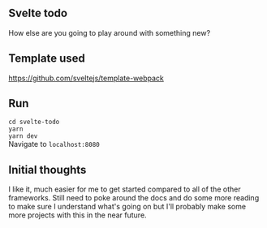 ## Svelte todo

How else are you going to play around with something new?

## Template used

https://github.com/sveltejs/template-webpack

## Run

`cd svelte-todo`  
`yarn`  
`yarn dev`  
Navigate to `localhost:8080`

## Initial thoughts

I like it, much easier for me to get started compared to all of the other frameworks. Still need to poke around the docs and do some more reading to make sure I understand what's going on but I'll probably make some more projects with this in the near future.

